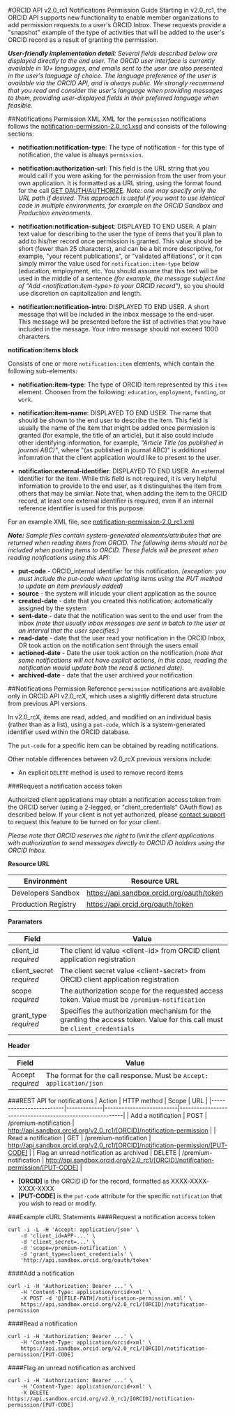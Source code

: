 
#ORCID API v2.0_rc1 Notifications Permission Guide
Starting in v2.0_rc1, the ORCID API supports new functionality to enable member organizations to add permission requests to a user's ORCID Inbox. These requests provide a "snapshot" example of the type of activities that will be added to the user's ORCID record as a result of granting the permission.

_**User-friendly implementation detail**: Several fields described below are displayed directly to the end user. The ORCID user interface is currently available in 10+ languages, and emails sent to the user are also presented in the user's language of choice. The language preference of the user is available via the ORCID API, and is always public. We strongly recommend that you read and consider the user's language when providing messages to them, providing user-displayed fields in their preferred language when feasible._

##Notifications Permission XML
XML for the ```permission``` notifications follows the [notification-permission-2.0_rc1.xsd](https://github.com/ORCID/ORCID-Source/blob/master/orcid-model/src/main/resources/notification_2.0_rc1/notification-permission-2.0_rc1.xsd) and consists of the following sections:

- **notification:notification-type**: The type of notification - for this type of notification, the value is always ```permission```. 

- **notification:authorization-url**: This field is the URL string that you would call if you were asking for the permission from the user from your own application. It is formatted as a URL string, using the format found for the call [GET OAUTH/AUTHORIZE](http://members.orcid.org/api/get-oauthauthorize). _Note: one may specify only the URL path if desired. This approach is useful if you want to use identical code in multiple environments, for example on the ORCID Sandbox and Production environments._

- **notification:notification-subject**: DISPLAYED TO END USER. A plain text value for describing to the user the type of items that you'll plan to add to his/her record once permission is granted. This value should be short (fewer than 25 characters), and can be a bit more descriptive, for example, "your recent publications", or "validated affiliations", or it can simply mirror the value used for ```notification:item-type``` below (education, employment, etc. You should assume that this text will be used in the middle of a sentence _(for example, the message subject line of "Add &lt;notification:item-type&gt; to your ORCID record")_, so you should use discretion on capitalization and length.

- **notification:notification-intro**: DISPLAYED TO END USER. A short message that will be included in the inbox message to the end-user. This message will be presented before the list of activities that you have included in the message. Your intro message should not exceed 1000 characters.



**notification:items block**

Consists of one or more ```notification:item``` elements, which contain the following sub-elements:

- **notification:item-type**: The type of ORCID item represented by this ```item``` element. Choosen from the following: ```education```, ```employment```, ```funding```, or ```work```.

- **notification:item-name**: DISPLAYED TO END USER. The name that should be shown to the end user to describe the item. This field is usually the name of the item that might be added once permission is granted (for example, the title of an article), but it also could include other identifying information, for example, _"Article Title (as published in journal ABC)"_, where "(as published in journal ABC)" is additional infomration that the client application would like to present to the user.

- **notification:external-identifier**: DISPLAYED TO END USER. An external identifier for the item. While this field is not required, it is very helpful information to provide to the end user, as it distinguishes the item from others that may be similar. Note that, when adding the item to the ORCID record, at least one external identifier is required, even if an internal reference identifier is used for this purpose. 

For an example XML file, see [notification-permission-2.0_rc1.xml](https://github.com/ORCID/ORCID-Source/blob/master/orcid-model/src/main/resources/notification_2.0_rc1/samples/notification-permission-2.0_rc1.xml)

***Note:*** *Sample files contain system-generated elements/attributes that are returned when reading items from ORCID. The following items should not be included when posting items to ORCID. These fields will be present when reading notifications using this API:*

- **put-code** - ORCID_internal identifier for this notification. _(exception: you must include the put-code when updating items using the PUT method to update an item previously added)_
- **source** - the system will inlcude your client application as the source
- **created-date** - date that you created this notification; automatically assigned by the system
- **sent-date** - date that the notification was sent to the end user from the inbox _(note that usually inbox messages are sent in batch to the user at an interval that the user specifies.)_
- **read-date** - date that the user read your notification in the ORCID Inbox, OR took action on the notification sent through the users email
- **actioned-date** - Date the user took action on the notification _(note that some notifications will not have explicit actions, in this case, reading the notification would update both the read & actioned date)_.
- **archived-date** - date that the user archived your notification


##Notifications Permission Reference
```permission``` notifications are available only in ORCID API v2.0_rcX, which uses a slightly different data structure from previous API versions. 

In v2.0_rcX, items are read, added, and modified on an individual basis (rather than as a list), using a ```put-code```, which is a system-generated identifier used within the ORCID database.

The ```put-code``` for a specific item can be obtained by reading notifications.

Other notable differences between v2.0_rcX previous versions include:

- An explicit ```DELETE``` method is used to remove record items

###Request a notification access token

Authorized client applications may obtain a notification access token from the ORCID server (using a 2-legged, or "client_credentials" OAuth flow) as described below. If your client is not yet authorized, please [contact support](http://orcid.org/help/contact-us) to request this feature to be turned on for your client. 

_Please note that ORCID reserves the right to limit the client applications with authorization to send messages directly to ORCID iD holders using the ORCID Inbox._

**Resource URL**

| Environment | Resource URL |
| ----------- | ------------ |
|Developers Sandbox | https://api.sandbox.orcid.org/oauth/token |
| Production Registry | https://api.orcid.org/oauth/token |

**Paramaters**

| Field | Value|
| ---- | ---- |
| client_id<br/>*required* | The client id value &lt;client-id&gt; from ORCID client application registration |
| client_secret<br/>*required* | The client secret value &lt;client-secret&gt; from ORCID client application registration |
| scope<br/>*required* | The authorization scope for the requested access token. Value must be ```/premium-notification``` |
| grant_type<br/>*required* | Specifies the authorization mechanism for the granting the access token. Value for this call must be ```client_credentials``` |

**Header**

| Field | Value|
| ---- | ---- |
| Accept<br/>_required_ | The format for the call response. Must be ```Accept: application/json``` |

###REST API for notifications
| Action                   | HTTP method | Scope                    | URL                                                      |
|-------------------------|-------------|--------------------------|----------------------------------------------------------|
| Add a notification | POST | /premium-notification | http://api.sandbox.orcid.org/v2.0_rc1/[ORCID]/notification-permission |
| Read a notification | GET | /premium-notification | http://api.sandbox.orcid.org/v2.0_rc1/[ORCID]/notification-permission/[PUT-CODE] |
| Flag an unread notification as archived | DELETE | /premium-notification | http://api.sandbox.orcid.org/v2.0_rc1/[ORCID]/notification-permission/[PUT-CODE] |

- **[ORCID]** is the ORCID iD for the record, formatted as XXXX-XXXX-XXXX-XXXX
- **[PUT-CODE]** is the ```put-code``` attribute for the specific ```notification``` that you wish to read or modify.

###Example cURL Statements
####Request a notification access token
```
curl -i -L -H 'Accept: application/json' \
	-d 'client_id=APP-...' \
	-d 'client_secret=...' \
	-d 'scope=/premium-notification' \
	-d 'grant_type=client_credentials' \
	'http://api.sandbox.orcid.org/oauth/token'
```

####Add a notification
```
curl -i -H 'Authorization: Bearer ...' \
	-H 'Content-Type: application/orcid+xml' \
	-X POST -d '@[FILE-PATH]/notification-permission.xml' \
	https://api.sandbox.orcid.org/v2.0_rc1/[ORCID]/notification-permission
```

####Read a notification
```
curl -i -H 'Authorization: Bearer ...' \
	-H 'Content-Type: application/orcid+xml' \
	https://api.sandbox.orcid.org/v2.0_rc1/[ORCID]/notification-permission/[PUT-CODE]
```

####Flag an unread notification as archived
```
curl -i -H 'Authorization: Bearer ...' \
	-H 'Content-Type: application/orcid+xml' \
	-X DELETE https://api.sandbox.orcid.org/v2.0_rc1/[ORCID]/notification-permission/[PUT-CODE] 
```